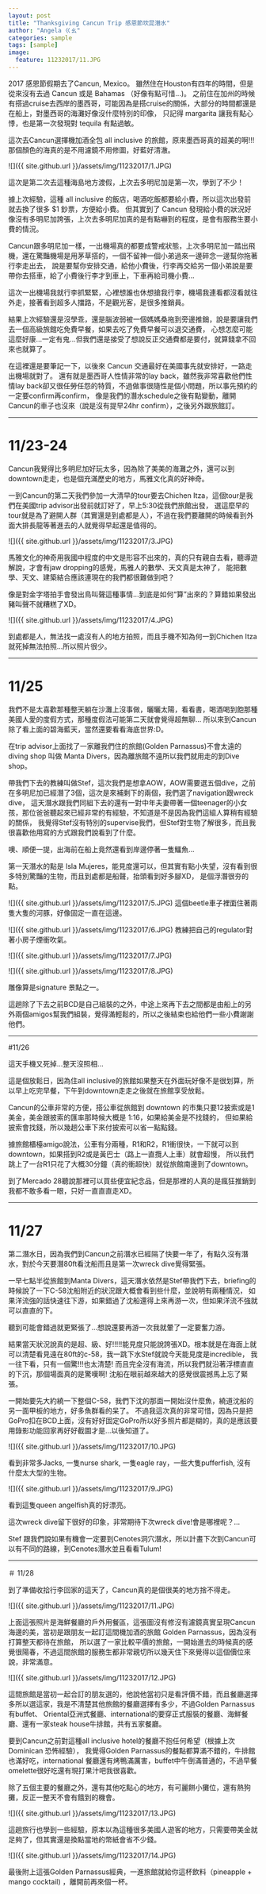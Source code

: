 ```yaml
---
layout: post
title: "Thanksgiving Cancun Trip 感恩節坎昆潛水"
author: "Angela ㄍㄠ"
categories: sample
tags: [sample]
image:
  feature: 11232017/11.JPG
---
```


2017 感恩節假期去了Cancun, Mexico。
雖然住在Houston有四年的時間，但是從來沒有去過 Cancun 或是 Bahamas （好像有點可惜...)。
之前住在加州的時候有搭過cruise去西岸的墨西哥，可能因為是搭cruise的關係，大部分的時間都還是在船上，對墨西哥的海灘好像沒什麼特別的印像，
只記得 margarita 讓我有點心悸，也是第一次發現對 tequila 有點過敏。

這次去Cancun選擇機加酒全包 all inclusive 的旅館，原來墨西哥真的超美的啊!!! 那個顏色的海真的是不用濾鏡不用修圖，好藍好清澈。

![]({{ site.github.url }}/assets/img/11232017/1.JPG)

這次是第二次去這種海島地方渡假，上次去多明尼加是第一次，學到了不少！

據上次經驗，這種 all inclusive 的飯店，喝酒吃飯都要給小費，所以這次出發前就去換了很多 $1 鈔票，方便給小費。
但其實到了 Cancun 發現給小費的狀況好像沒有多明尼加誇張，上次去多明尼加真的是有點嚇到的程度，是會有服務生要小費的情況。

Cancun跟多明尼加一樣，一出機場真的都要成警戒狀態，上次多明尼加一踏出飛機，還在驚豔機場是用茅草搭的，一個不留神一個小弟過來一邊碎念一邊幫你拖著行李走出去，
說是要幫你安排交通，給他小費後，行李再交給另一個小弟說是要帶你去搭車，給了小費後行李才到車上，下車再給司機小費...

這次一出機場我就行李抓緊緊，心裡想誰也休想搶我行李，機場我連看都沒看就往外走，接著看到超多人擋路，不是觀光客，是很多推銷員。

結果上次經驗還是沒學乖，還是腦波弱被一個媽媽桑拖到旁邊推銷，說是要讓我們去一個高級旅館吃免費早餐，如果去吃了免費早餐可以退交通費，
心想怎麼可能這麼好康...一定有鬼...但我們還是接受了想說反正交通費都是要付，就算錢拿不回來也就算了。

在這裡還是要筆記一下，以後來 Cancun 交通最好在美國事先就安排好，一路走出機場就對了。
還有就是墨西哥人性情非常的lay back，雖然我非常喜歡他們性情lay back卻又很任勞任怨的特質，不過做事很隨性是個小問題，所以事先預約的一定要confirm再confirm，
像是我們的潛水schedule之後有點變動，離開Cancun的車子也沒來（說是沒有提早24hr confirm），之後另外跟旅館訂。

--------------------------------------------------------------------------------------------------------------
# 11/23-24

Cancun我覺得比多明尼加好玩太多，因為除了美美的海灘之外，還可以到downtown走走，也是個充滿歷史的地方，馬雅文化真的好神奇。

一到Cancun的第二天我們參加一大清早的tour要去Chichen Itza，這個tour是我們在美國trip advisor出發前就訂好了，早上5:30從我們旅館出發，
選這麼早的tour就是為了避開人群（其實還是到處都是人），不過在我們要離開的時候看到外面大排長龍等著進去的人就覺得早起還是值得的。

![]({{ site.github.url }}/assets/img/11232017/3.JPG)

馬雅文化的神奇用我國中程度的中文是形容不出來的，真的只有親自去看，聽導遊解說，才會有jaw dropping的感覺，馬雅人的數學、天文真是太神了，
能把數學、天文、建築結合應該連現在的我們都很難做到吧？

像是對金字塔拍手會發出鳥叫聲這種事情...到底是如何“算”出來的？算錯如果發出豬叫聲不就糟糕了XD。

![]({{ site.github.url }}/assets/img/11232017/4.JPG)

到處都是人，無法找一處沒有人的地方拍照，而且手機不知為何一到Chichen Itza就死掉無法拍照...所以照片很少。

--------------------------------------------------------------------------------------------------------------
# 11/25

我們不是太喜歡那種整天躺在沙灘上沒事做，曬曬太陽，看看書，喝酒喝到飽那種美國人愛的度假方式，那種度假法可能第二天就會覺得超無聊...
所以來到Cancun除了看上面的碧海藍天，當然還要看看海底世界:D。

在trip advisor上面找了一家離我們住的旅館(Golden Parnassus)不會太遠的diving shop 叫做 Manta Divers，因為離旅館不遠所以我們就用走的到Dive shop。

帶我們下去的教練叫做Stef，這次我們是想拿AOW，AOW需要選五個dive，之前在多明尼加已經潛了3個，這次是來補剩下的兩個，我們選了navigation跟wreck dive，
這天潛水跟我們同組下去的還有一對中年夫妻帶著一個teenager的小女孩，那位爸爸聽起來已經非常的有經驗，不知道是不是因為我們這組人算稍有經驗的關係，
我覺得Stef沒有特別的supervise我們，但Stef對生物了解很多，而且我很喜歡他用寫的方式跟我們說看到了什麼。

噢、順便一提，出海前在船上竟然還看到岸邊停著一隻鱷魚...

第一天潛水的點是 Isla Mujeres，能見度還可以，但其實有點小失望，沒有看到很多特別驚豔的生物，而且到處都是船聲，抬頭看到好多腳XD，
是個浮潛很夯的點。

![]({{ site.github.url }}/assets/img/11232017/5.JPG)
這個beetle車子裡面住著兩隻大隻的河豚，好像固定一直在這邊。

![]({{ site.github.url }}/assets/img/11232017/6.JPG)
教練把自己的regulator對著小房子煙衝吹氣。

![]({{ site.github.url }}/assets/img/11232017/7.JPG)

![]({{ site.github.url }}/assets/img/11232017/8.JPG)

雕像算是signature 景點之一。

這趟除了下去之前BCD是自己組裝的之外，中途上來再下去之間都是由船上的另外兩個amigos幫我們組裝，覺得滿輕鬆的，所以之後結束也給他們一些小費謝謝他們。

-------------------------------------------------------------------------------------------------------------
#11/26

這天手機又死掉...整天沒照相...

這是個放鬆日，因為住all inclusive的旅館如果整天在外面玩好像不是很划算，所以早上吃完早餐，下午到downtown走走之後就在旅館享受放鬆。

Cancun的公車非常的方便，搭公車從旅館到 downtown 的市集只要12披索或是1美金，美金跟披索的匯率那時候大概是 1:16，如果給美金是不找錢的，
但如果給披索會找錢，所以幾趟公車下來付披索可以省一點點錢。

據旅館櫃檯amigo說法，公車有分兩種，R1和R2，R1衝很快，一下就可以到downtown，如果搭到R2或是黃巴士（路上一直攬人上車）就會超慢，
所以我們跳上了一台R1只花了大概30分鐘（真的衝超快）就從旅館南邊到了downtown。

到了Mercado 28聽說那裡可以買些便宜紀念品，但是那裡的人真的是瘋狂推銷到我都不敢多看一眼，只好一直直直走XD。

-------------------------------------------------------------------------------------------------------------
# 11/27

第二潛水日，因為我們到Cancun之前潛水已經隔了快要一年了，有點久沒有潛水，對於今天要潛80ft看沈船而且是第一次wreck dive覺得緊張。

一早七點半從旅館到Manta Divers，這天潛水依然是Stef帶我們下去，briefing的時候說了一下C-58沈船附近的狀況跟大概會看到些什麼，並說明有兩種情況，
如果洋流強的話快速往下游，如果錯過了沈船還得上來再游一次，但如果洋流不強就可以直直的下。

聽到可能會錯過就更緊張了...想說還要再游一次我就暈了一定要奮力游。

結果當天狀況說真的是超、級、好!!!!!能見度只能說誇張XD。根本就是在海面上就可以清楚看見遠在80ft的c-58，我一跳下水Stef就說今天能見度是incredible，
我一往下看，只有一個驚!!!也太清楚! 而且完全沒有海流，所以我們就沿著浮標直直的下沉，那個場面真的是驚嘆啊! 沈船在眼前越來越大的感覺很震撼馬上忘了緊張。

一開始要先大約繞一下整個C-58，我們下沈的那面一開始沒什麼魚，繞道沈船的另一面甲板的地方，好多魚群看的呆了。
不過我這次真的非常可惜，因為只是把GoPro扣在BCD上面，沒有好好固定GoPro所以好多照片都是糊的，真的是應該要用錄影功能回家再好好截圖才是...以後知道了。

![]({{ site.github.url }}/assets/img/11232017/10.JPG)

看到非常多Jacks, 一隻nurse shark, 一隻eagle ray，一些大隻pufferfish, 沒有什麼太大型的生物。

![]({{ site.github.url }}/assets/img/11232017/9.JPG)

看到這隻queen angelfish真的好漂亮。

這次wreck dive留下很好的印象，非常期待下次wreck dive!會是哪裡呢？...

Stef 跟我們說如果有機會一定要到Cenotes洞穴潛水，所以計畫下次到Cancun可以有不同的路線，到Cenotes潛水並且看看Tulum!

--------------------------------------------------------------------------------------------------------------
＃ 11/28

到了準備收拾行李回家的這天了，Cancun真的是個很美的地方捨不得走。

![]({{ site.github.url }}/assets/img/11232017/11.JPG)

上面這張照片是海鮮餐廳的戶外用餐區，這張圖沒有修沒有濾鏡真實呈現Cancun海邊的美，當初是跟朋友一起訂這間機加酒的旅館 Golden Parnassus，因為沒有打算整天都待在旅館，
所以選了一家比較平價的旅館，一開始進去的時候真的感覺很陽春，不過這間旅館的服務生都非常親切所以幾天住下來覺得以這個價位來說，非常滿意。

![]({{ site.github.url }}/assets/img/11232017/12.JPG)

這間旅館是當初一起合訂的朋友選的，他說他當初只是看評價不錯，而且餐廳選擇多所以選這家，我是不清楚其他旅館的餐廳選擇有多少，不過Golden Parnassus有buffet、
Oriental亞洲式餐廳、international的要穿正式服裝的餐廳、海鮮餐廳、還有一家steak house牛排館，共有五家餐廳。

要到Cancun之前對這種all inclusive hotel的餐廳不抱任何希望（根據上次 Dominican 恐怖經驗），
我覺得Golden Parnassus的餐點都算滿不錯的，牛排館也滿好吃，international 餐廳還有烤鴨滿厲害，buffet中午倒滿普通的，不過早餐omelette很好吃還有現打果汁吧我很喜歡。

除了五個主要的餐廳之外，還有其他吃點心的地方，有可麗餅小攤位，還有熱狗攤，反正一整天不會有餓到的機會。

![]({{ site.github.url }}/assets/img/11232017/13.JPG)

這趟旅行也學到一些經驗，原本以為這種很多美國人遊客的地方，只需要帶美金就足夠了，但其實還是換點當地的幣紙會省不少錢。

![]({{ site.github.url }}/assets/img/11232017/14.JPG)

最後附上這張Golden Parnassus經典，一進旅館就給你這杯飲料（pineapple + mango cocktail) ，離開前再來個一杯。 

